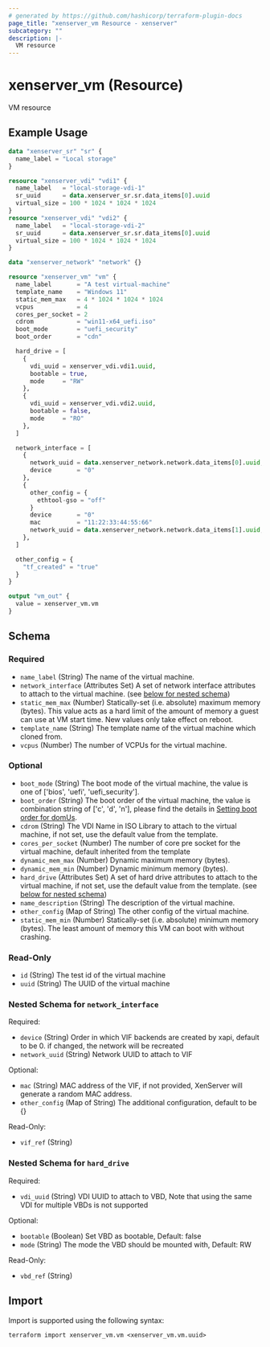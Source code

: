 ```yaml
---
# generated by https://github.com/hashicorp/terraform-plugin-docs
page_title: "xenserver_vm Resource - xenserver"
subcategory: ""
description: |-
  VM resource
---
```


# xenserver_vm (Resource)

VM resource

## Example Usage

```terraform
data "xenserver_sr" "sr" {
  name_label = "Local storage"
}

resource "xenserver_vdi" "vdi1" {
  name_label   = "local-storage-vdi-1"
  sr_uuid      = data.xenserver_sr.sr.data_items[0].uuid
  virtual_size = 100 * 1024 * 1024 * 1024
}
resource "xenserver_vdi" "vdi2" {
  name_label   = "local-storage-vdi-2"
  sr_uuid      = data.xenserver_sr.sr.data_items[0].uuid
  virtual_size = 100 * 1024 * 1024 * 1024
}

data "xenserver_network" "network" {}

resource "xenserver_vm" "vm" {
  name_label       = "A test virtual-machine"
  template_name    = "Windows 11"
  static_mem_max   = 4 * 1024 * 1024 * 1024
  vcpus            = 4
  cores_per_socket = 2
  cdrom            = "win11-x64_uefi.iso"
  boot_mode        = "uefi_security"
  boot_order       = "cdn"

  hard_drive = [
    {
      vdi_uuid = xenserver_vdi.vdi1.uuid,
      bootable = true,
      mode     = "RW"
    },
    {
      vdi_uuid = xenserver_vdi.vdi2.uuid,
      bootable = false,
      mode     = "RO"
    },
  ]

  network_interface = [
    {
      network_uuid = data.xenserver_network.network.data_items[0].uuid,
      device       = "0"
    },
    {
      other_config = {
        ethtool-gso = "off"
      }
      device       = "0"
      mac          = "11:22:33:44:55:66"
      network_uuid = data.xenserver_network.network.data_items[1].uuid,
    },
  ]

  other_config = {
    "tf_created" = "true"
  }
}

output "vm_out" {
  value = xenserver_vm.vm
}
```

<!-- schema generated by tfplugindocs -->
## Schema

### Required

- `name_label` (String) The name of the virtual machine.
- `network_interface` (Attributes Set) A set of network interface attributes to attach to the virtual machine. (see [below for nested schema](#nestedatt--network_interface))
- `static_mem_max` (Number) Statically-set (i.e. absolute) maximum memory (bytes). This value acts as a hard limit of the amount of memory a guest can use at VM start time. New values only take effect on reboot.
- `template_name` (String) The template name of the virtual machine which cloned from.
- `vcpus` (Number) The number of VCPUs for the virtual machine.

### Optional

- `boot_mode` (String) The boot mode of the virtual machine, the value is one of ['bios', 'uefi', 'uefi_security'].
- `boot_order` (String) The boot order of the virtual machine, the value is combination string of ['c', 'd', 'n'], please find the details in [Setting boot order for domUs](https://wiki.xenproject.org/wiki/Setting_boot_order_for_domUs).
- `cdrom` (String) The VDI Name in ISO Library to attach to the virtual machine, if not set, use the default value from the template.
- `cores_per_socket` (Number) The number of core pre socket for the virtual machine, default inherited from the template
- `dynamic_mem_max` (Number) Dynamic maximum memory (bytes).
- `dynamic_mem_min` (Number) Dynamic minimum memory (bytes).
- `hard_drive` (Attributes Set) A set of hard drive attributes to attach to the virtual machine, if not set, use the default value from the template. (see [below for nested schema](#nestedatt--hard_drive))
- `name_description` (String) The description of the virtual machine.
- `other_config` (Map of String) The other config of the virtual machine.
- `static_mem_min` (Number) Statically-set (i.e. absolute) minimum memory (bytes). The least amount of memory this VM can boot with without crashing.

### Read-Only

- `id` (String) The test id of the virtual machine
- `uuid` (String) The UUID of the virtual machine

<a id="nestedatt--network_interface"></a>
### Nested Schema for `network_interface`

Required:

- `device` (String) Order in which VIF backends are created by xapi, default to be 0. if changed, the network will be recreated
- `network_uuid` (String) Network UUID to attach to VIF

Optional:

- `mac` (String) MAC address of the VIF, if not provided, XenServer will generate a random MAC address.
- `other_config` (Map of String) The additional configuration, default to be {}

Read-Only:

- `vif_ref` (String)


<a id="nestedatt--hard_drive"></a>
### Nested Schema for `hard_drive`

Required:

- `vdi_uuid` (String) VDI UUID to attach to VBD, Note that using the same VDI for multiple VBDs is not supported

Optional:

- `bootable` (Boolean) Set VBD as bootable, Default: false
- `mode` (String) The mode the VBD should be mounted with, Default: RW

Read-Only:

- `vbd_ref` (String)

## Import

Import is supported using the following syntax:

```shell
terraform import xenserver_vm.vm <xenserver_vm.vm.uuid>
```
